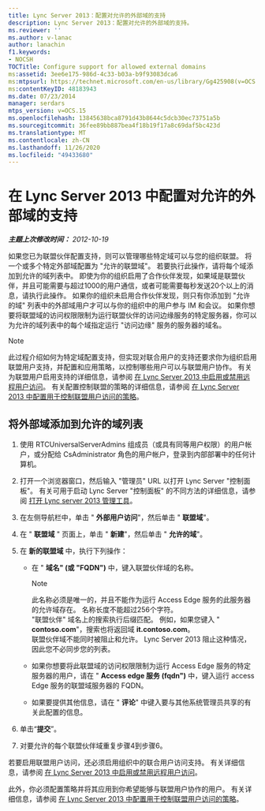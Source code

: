 ```yaml
---
title: Lync Server 2013：配置对允许的外部域的支持
description: Lync Server 2013：配置对允许的外部域的支持。
ms.reviewer: ''
ms.author: v-lanac
author: lanachin
f1.keywords:
- NOCSH
TOCTitle: Configure support for allowed external domains
ms:assetid: 3ee6e175-986d-4c33-b03a-b9f93083dca6
ms:mtpsurl: https://technet.microsoft.com/en-us/library/Gg425908(v=OCS.15)
ms:contentKeyID: 48183943
ms.date: 07/23/2014
manager: serdars
mtps_version: v=OCS.15
ms.openlocfilehash: 13845638bca8791d43b8644c5dcb30ec73751a5b
ms.sourcegitcommit: 36fee89bb887bea4f18b19f17a8c69daf5bc423d
ms.translationtype: MT
ms.contentlocale: zh-CN
ms.lasthandoff: 11/26/2020
ms.locfileid: "49433680"
---
```

# <a name="configure-support-for-allowed-external-domains-in-lync-server-2013"></a>在 Lync Server 2013 中配置对允许的外部域的支持

<div data-xmlns="http://www.w3.org/1999/xhtml">

<div class="topic" data-xmlns="http://www.w3.org/1999/xhtml" data-msxsl="urn:schemas-microsoft-com:xslt" data-cs="https://msdn.microsoft.com/">

<div data-asp="https://msdn2.microsoft.com/asp">



</div>

<div id="mainSection">

<div id="mainBody">

<span> </span>

_**主题上次修改时间：** 2012-10-19_

如果您已为联盟伙伴配置支持，则可以管理哪些特定域可以与您的组织联盟。 将一个或多个特定外部域配置为 "允许的联盟域"。 若要执行此操作，请将每个域添加到允许的域列表中。 即使为你的组织启用了合作伙伴发现，如果域是联盟伙伴，并且可能需要与超过1000的用户通信，或者可能需要每秒发送20个以上的消息，请执行此操作。 如果你的组织未启用合作伙伴发现，则只有你添加到 "允许的域" 列表中的外部域用户才可以与你的组织中的用户参与 IM 和会议。 如果你想要将联盟域的访问权限限制为运行联盟伙伴的访问边缘服务的特定服务器，你可以为允许的域列表中的每个域指定运行 "访问边缘" 服务的服务器的域名。

<div>


> [!NOTE]  
> 此过程介绍如何为特定域配置支持，但实现对联合用户的支持还要求你为组织启用联盟用户支持，并配置和应用策略，以控制哪些用户可以与联盟用户协作。 有关为联盟用户启用支持的详细信息，请参阅 <A href="lync-server-2013-enable-or-disable-remote-user-access.md">在 Lync Server 2013 中启用或禁用远程用户访问</A>。 有关配置控制联盟的策略的详细信息，请参阅 <A href="lync-server-2013-configure-policies-to-control-federated-user-access.md">在 Lync Server 2013 中配置用于控制联盟用户访问的策略</A>。



</div>

<div>

## <a name="to-add-an-external-domain-to-the-list-of-allowed-domains"></a>将外部域添加到允许的域列表

1.  使用 RTCUniversalServerAdmins 组成员（或具有同等用户权限）的用户帐户，或分配给 CsAdministrator 角色的用户帐户，登录到内部部署中的任何计算机。

2.  打开一个浏览器窗口，然后输入 "管理员" URL 以打开 Lync Server "控制面板"。 有关可用于启动 Lync Server "控制面板" 的不同方法的详细信息，请参阅 [打开 Lync server 2013 管理工具](lync-server-2013-open-lync-server-administrative-tools.md)。

3.  在左侧导航栏中，单击 " **外部用户访问**"，然后单击 " **联盟域**"。

4.  在 " **联盟域** " 页面上，单击 " **新建**"，然后单击 " **允许的域**"。

5.  在 **新的联盟域** 中，执行下列操作：
    
      - 在 " **域名" (或 "FQDN")** 中，键入联盟伙伴域的名称。
        
        <div>
        

        > [!NOTE]  
        > 此名称必须是唯一的，并且不能作为运行 Access Edge 服务的此服务器的允许域存在。 名称长度不能超过256个字符。<BR>"联盟伙伴" 域名上的搜索执行后缀匹配。 例如，如果您键入 " <STRONG>contoso.com</STRONG>"，搜索也将返回域 <STRONG>it.contoso.com</STRONG>。<BR>联盟伙伴域不能同时被阻止和允许。 Lync Server 2013 阻止这种情况，因此您不必同步您的列表。

        
        </div>
    
      - 如果你想要将此联盟域的访问权限限制为运行 Access Edge 服务的特定服务器的用户，请在 " **Access edge 服务 (fqdn")** 中，键入运行 access Edge 服务的联盟域服务器的 FQDN。
    
      - 如果要提供其他信息，请在 " **评论**" 中键入要与其他系统管理员共享的有关此配置的信息。

6.  单击“**提交**”。

7.  对要允许的每个联盟伙伴域重复步骤4到步骤6。

若要启用联盟用户访问，还必须启用组织中的联合用户访问支持。 有关详细信息，请参阅 [在 Lync Server 2013 中启用或禁用远程用户访问](lync-server-2013-enable-or-disable-remote-user-access.md)。

此外，你必须配置策略并将其应用到你希望能够与联盟用户协作的用户。 有关详细信息，请参阅 [在 Lync Server 2013 中配置用于控制联盟用户访问的策略](lync-server-2013-configure-policies-to-control-federated-user-access.md)。

</div>

</div>

<span> </span>

</div>

</div>

</div>

